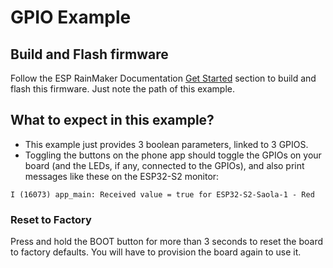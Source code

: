 # GPIO Example

## Build and Flash firmware

Follow the ESP RainMaker Documentation [Get Started](https://rainmaker.espressif.com/docs/get-started.html) section to build and flash this firmware. Just note the path of this example.

## What to expect in this example?

- This example just provides 3 boolean parameters, linked to 3 GPIOS.
- Toggling the buttons on the phone app should toggle the GPIOs on your board (and the LEDs, if any, connected to the GPIOs), and also print messages like these on the ESP32-S2 monitor:

```
I (16073) app_main: Received value = true for ESP32-S2-Saola-1 - Red
```

### Reset to Factory

Press and hold the BOOT button for more than 3 seconds to reset the board to factory defaults. You will have to provision the board again to use it.
